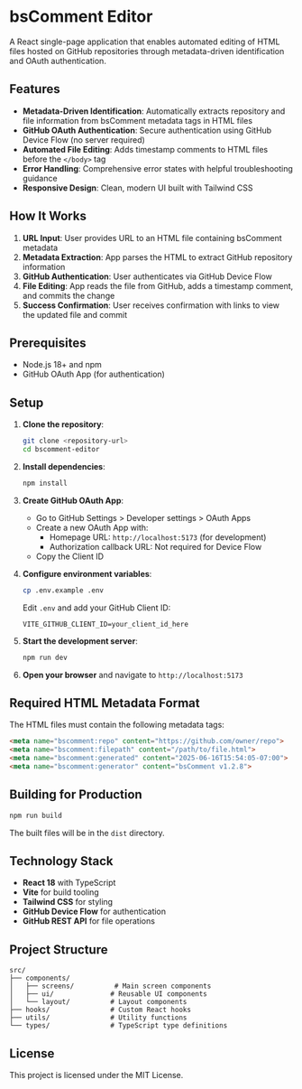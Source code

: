 # bsComment Editor

A React single-page application that enables automated editing of HTML files hosted on GitHub repositories through metadata-driven identification and OAuth authentication.

## Features

- **Metadata-Driven Identification**: Automatically extracts repository and file information from bsComment metadata tags in HTML files
- **GitHub OAuth Authentication**: Secure authentication using GitHub Device Flow (no server required)
- **Automated File Editing**: Adds timestamp comments to HTML files before the `</body>` tag
- **Error Handling**: Comprehensive error states with helpful troubleshooting guidance
- **Responsive Design**: Clean, modern UI built with Tailwind CSS

## How It Works

1. **URL Input**: User provides URL to an HTML file containing bsComment metadata
2. **Metadata Extraction**: App parses the HTML to extract GitHub repository information
3. **GitHub Authentication**: User authenticates via GitHub Device Flow
4. **File Editing**: App reads the file from GitHub, adds a timestamp comment, and commits the change
5. **Success Confirmation**: User receives confirmation with links to view the updated file and commit

## Prerequisites

- Node.js 18+ and npm
- GitHub OAuth App (for authentication)

## Setup

1. **Clone the repository**:
   ```bash
   git clone <repository-url>
   cd bscomment-editor
   ```

2. **Install dependencies**:
   ```bash
   npm install
   ```

3. **Create GitHub OAuth App**:
   - Go to GitHub Settings > Developer settings > OAuth Apps
   - Create a new OAuth App with:
     - Homepage URL: `http://localhost:5173` (for development)
     - Authorization callback URL: Not required for Device Flow
   - Copy the Client ID

4. **Configure environment variables**:
   ```bash
   cp .env.example .env
   ```
   
   Edit `.env` and add your GitHub Client ID:
   ```
   VITE_GITHUB_CLIENT_ID=your_client_id_here
   ```

5. **Start the development server**:
   ```bash
   npm run dev
   ```

6. **Open your browser** and navigate to `http://localhost:5173`

## Required HTML Metadata Format

The HTML files must contain the following metadata tags:

```html
<meta name="bscomment:repo" content="https://github.com/owner/repo">
<meta name="bscomment:filepath" content="/path/to/file.html">
<meta name="bscomment:generated" content="2025-06-16T15:54:05-07:00">
<meta name="bscomment:generator" content="bsComment v1.2.8">
```

## Building for Production

```bash
npm run build
```

The built files will be in the `dist` directory.

## Technology Stack

- **React 18** with TypeScript
- **Vite** for build tooling
- **Tailwind CSS** for styling
- **GitHub Device Flow** for authentication
- **GitHub REST API** for file operations

## Project Structure

```
src/
├── components/
│   ├── screens/          # Main screen components
│   ├── ui/              # Reusable UI components
│   └── layout/          # Layout components
├── hooks/               # Custom React hooks
├── utils/               # Utility functions
└── types/               # TypeScript type definitions
```

## License

This project is licensed under the MIT License.
